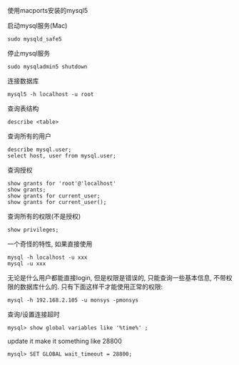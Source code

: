 
使用macports安装的mysql5

启动mysql服务(Mac)

    sudo mysqld_safe5

停止mysql服务

    sudo mysqladmin5 shutdown

连接数据库

    mysql5 -h localhost -u root

查询表结构

    describe <table>

查询所有的用户

    describe mysql.user;
    select host, user from mysql.user;

查询授权

    show grants for 'root'@'localhost'
    show grants;
    show grants for current_user;
    show grants for current_user();

查询所有的权限(不是授权)

    show privileges;

一个奇怪的特性, 如果直接使用

    mysql -h localhost -u xxx
    mysql -u xxx

无论是什么用户都能直接login, 但是权限是错误的, 只能查询一些基本信息, 不带权限的数据库什么的. 只有下面这样干才能使用正常的权限:

    mysql -h 192.168.2.105 -u monsys -pmonsys

查询/设置连接超时

    mysql> show global variables like '%time%' ;

update it make it something like 28800

    mysql> SET GLOBAL wait_timeout = 28800;


